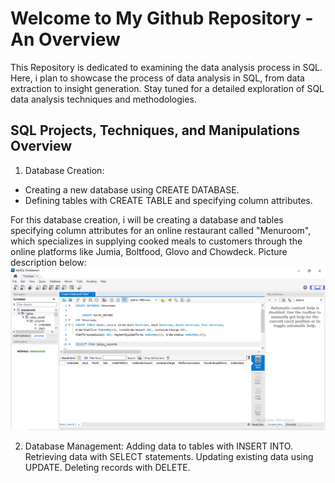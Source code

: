 # Welcome to My Github Repository - An Overview
This Repository is dedicated to examining the data analysis process in SQL. Here, i plan to showcase the process of data analysis in SQL, from data extraction to insight generation. Stay tuned for a detailed exploration of SQL data analysis techniques and methodologies.

## SQL Projects, Techniques, and Manipulations Overview
1. Database Creation:
  * Creating a new database using CREATE DATABASE.
  * Defining tables with CREATE TABLE and specifying column attributes.

For this database creation, i will be creating a database and tables specifying column attributes for an online restaurant called "Menuroom", which specializes in supplying cooked meals to customers through the online platforms like Jumia, Boltfood, Glovo and Chowdeck.
Picture description below:
![](Create_Database_Tables.png)

2. Database Management:
    Adding data to tables with INSERT INTO.
    Retrieving data with SELECT statements.
    Updating existing data using UPDATE.
    Deleting records with DELETE.
